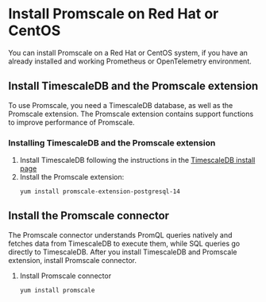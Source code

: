 # Install Promscale on Red Hat or CentOS
You can install Promscale on a Red Hat or CentOS system, if you have an
already installed and working Prometheus or OpenTelemetry environment.

## Install TimescaleDB and the Promscale extension
To use Promscale, you need a TimescaleDB database, as well as the Promscale
extension. The Promscale extension contains support functions to improve
performance of Promscale.
<procedure>

### Installing TimescaleDB and the Promscale extension

1.  Install TimescaleDB following the instructions in the
    [TimescaleDB install page][tsdb-install-self-hosted]
1.  Install the Promscale extension:
    ```
    yum install promscale-extension-postgresql-14
    ```
    
</procedure>


## Install the Promscale connector
The Promscale connector understands PromQL queries natively and fetches data
from TimescaleDB to execute them, while SQL queries go directly to TimescaleDB.
After you install TimescaleDB and Promscale extension, install Promscale
connector.

<procedure>

1.  Install Promscale connector
    ```bash
    yum install promscale
    ```

</procedure>

[tsdb-install-self-hosted]: /install/:currentVersion:/self-hosted/